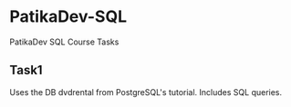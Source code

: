 # PatikaDev-SQL
PatikaDev SQL Course Tasks

## Task1 
Uses the DB dvdrental from PostgreSQL's tutorial. Includes SQL queries.
